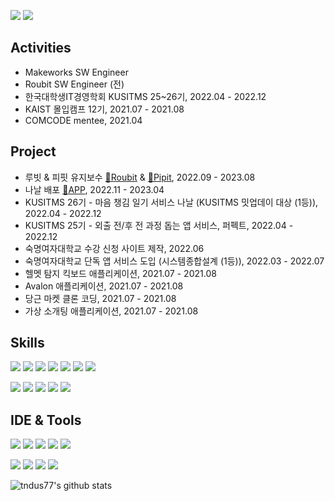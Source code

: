 [<img src="https://img.shields.io/badge/Blogger-FF5722?style=flat-square&logo=blogger&logoColor=white">](https://new-anecdote.tistory.com/)
[<img src="https://img.shields.io/badge/Gmail-D14836?style=flat-square&logo=gmail&logoColor=white">](tndus77@sookmyung.ac.kr)

## Activities
- Makeworks SW Engineer
- Roubit SW Engineer (전)
- 한국대학생IT경영학회 KUSITMS 25~26기, 2022.04 - 2022.12
- KAIST 몰입캠프 12기, 2021.07 - 2021.08
- COMCODE mentee, 2021.04

## Project
- 루빗 & 피핏 유지보수 [📱Roubit](https://apps.apple.com/kr/app/pipit-%ED%94%BC%ED%95%8F-%ED%95%A8%EA%BB%98%ED%95%98%EB%8A%94-%EC%95%84%EC%B9%A8-%ED%83%80%EC%9E%84%EC%8A%A4%ED%83%AC%ED%94%84-%EC%95%8C%EB%9E%8C/id1631253620) & [📱Pipit](https://apps.apple.com/kr/app/%EB%A3%A8%EB%B9%97-%EA%B7%80%EC%97%AC%EC%9A%B4-%EB%A3%A8%ED%8B%B4-%EC%8A%B5%EA%B4%80-%ED%95%A0-%EC%9D%BC-%EA%B4%80%EB%A6%AC/id1527382961), 2022.09 - 2023.08
- 나날 배포 [📱APP](https://apps.apple.com/kr/app/%EB%82%98%EB%82%A0-nanal/id6446810844), 2022.11 - 2023.04
- KUSITMS 26기 - 마음 챙김 일기 서비스 나날 (KUSITMS 밋업데이 대상 (1등)), 2022.04 - 2022.12
- KUSITMS 25기 - 외출 전/후 전 과정 돕는 앱 서비스, 퍼펙트, 2022.04 - 2022.12
- 숙명여자대학교 수강 신청 사이트 제작, 2022.06
- 숙명여자대학교 단독 앱 서비스 도입 (시스템종합설계 (1등)), 2022.03 - 2022.07
- 헬멧 탐지 킥보드 애플리케이션, 2021.07 - 2021.08
- Avalon 애플리케이션, 2021.07 - 2021.08
- 당근 마켓 클론 코딩, 2021.07 - 2021.08
- 가상 소개팅 애플리케이션, 2021.07 - 2021.08

  
## Skills
<img src="https://img.shields.io/badge/React_Native-20232A?style=flat-square&logo=react&logoColor=61DAFB"/> <img src="https://img.shields.io/badge/React-20232A?style=flat-square&logo=react&logoColor=61DAFB"/>
<img src="https://img.shields.io/badge/TypeScript-007ACC?style=flat-square&logo=typescript&logoColor=white"/>
<img src="https://img.shields.io/badge/JavaScript-F7DF1E?style=flat-square&logo=JavaScript&logoColor=white"/>
<img src="https://img.shields.io/badge/Node.js-43853D?style=style=flat-square&logo=node.js&logoColor=white"/>
<img src="https://img.shields.io/badge/Redux-593D88?style=flat-square&logo=redux&logoColor=white"/>
<img src="https://img.shields.io/badge/Firebase-039BE5?style=flat-square&logo=Firebase&logoColor=white"/> 

<img src="https://img.shields.io/badge/Python-3776AB?style=flat-square&logo=python&logoColor=white"/> <img src="https://img.shields.io/badge/GitHub Actions-2088FF?style=flat-square&logo=GitHub Actions&logoColor=white"/>
<img src="https://img.shields.io/badge/MySQL-4479A1?style=flat-square&logo=MySQL&logoColor=white"/>
<img src="https://img.shields.io/badge/MariaDB-003545?style=flat-square&logo=MariaDB&logoColor=white"/>
<img src="https://img.shields.io/badge/Docker-2496ED?style=flat-square&logo=Docker&logoColor=white"/>


## IDE & Tools
<img src="https://img.shields.io/badge/Xcode-007ACC?style=flat-square&logo=Xcode&logoColor=white"/> <img src="https://img.shields.io/badge/VSCode-007ACC?style=flat-square&logo=Visual Studio Code&logoColor=white"/> <img src="https://img.shields.io/badge/Postman-FF6C37?style=flat-square&logo=Postman&logoColor=white"/> <img src="https://img.shields.io/badge/Eclipse IDE-2C2255?style=flat-square&logo=Eclipse IDE&logoColor=white"/> <img src="https://img.shields.io/badge/PyCharm-000000?style=flat-square&logo=PyCharm&logoColor=white"/><p> <img src="https://img.shields.io/badge/Android Studio-3DDC84?style=flat-square&logo=Android Studio&logoColor=white"/>
<img src="https://img.shields.io/badge/GitHub-000000?style=flat-square&logo=GitHub&logoColor=white"/>
<img src="https://img.shields.io/badge/Slack-4A154B?style=flat-square&logo=Slack&logoColor=white"/>
<img src="https://img.shields.io/badge/Notion-000000?style=flat-square&logo=Notion&logoColor=white"/>

![tndus77's github stats](https://github-readme-stats.vercel.app/api?username=tndus77&show_icons=true) 
